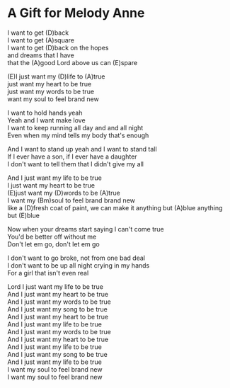 # A Gift for Melody Anne

I want to get (D)back  
I want to get (A)square  
I want to get (D)back on the hopes  
and dreams that I have  
that the (A)good Lord above us can (E)spare  
  
(E)I just want my (D)life to (A)true  
just want my heart to be true  
just want my words to be true  
want my soul to feel brand new  
  
I want to hold hands yeah  
Yeah and I want make love  
I want to keep running all day and and all night  
Even when my mind tells my body that's enough  
  
And I want to stand up yeah and I want to stand tall  
If I ever have a son, if I ever have a daughter  
I don't want to tell them that I didn't give my all  
  
And I just want my life to be true  
I just want my heart to be true  
(E)just want my (D)words to be (A)true  
I want my (Bm)soul to feel brand brand new  
like a (D)fresh coat of paint, we can make it anything but (A)blue
anything but (E)blue  
  
Now when your dreams start saying I can't come true  
You'd be better off without me  
Don't let em go, don't let em go  
  
I don't want to go broke, not from one bad deal  
I don't want to be up all night crying in my hands  
For a girl that isn't even real  
  
Lord I just want my life to be true  
And I just want my heart to be true  
And I just want my words to be true  
And I just want my song to be true  
And I just want my heart to be true  
And I just want my life to be true  
And I just want my words to be true  
And I just want my heart to be true  
And I just want my life to be true  
And I just want my song to be true  
And I just want my life to be true  
I want my soul to feel brand new  
I want my soul to feel brand new
